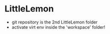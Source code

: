 # LittleLemon

- git repository is the 2nd LittleLemon folder
- activate virt env inside the  'workspace' folder!